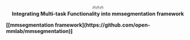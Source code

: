 <p align="center" "font-size:30px;">
  🔥🔥🔥
  <br>
  <b>
Integrating Multi-task Functionality into mmsegmentation framework
</p>
[[mmsegmentation framework](https://github.com/open-mmlab/mmsegmentation)] 
